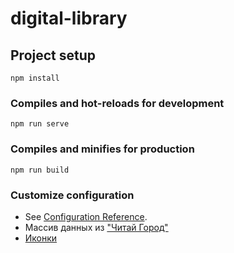 # digital-library

## Project setup

```
npm install
```

### Compiles and hot-reloads for development

```
npm run serve
```

### Compiles and minifies for production

```
npm run build
```

### Customize configuration

* See [Configuration Reference](https://cli.vuejs.org/config/).
* Массив данных из ["Читай Город"](https://www.chitai-gorod.ru/)
* [Иконки](https://www.flaticon.com/)
